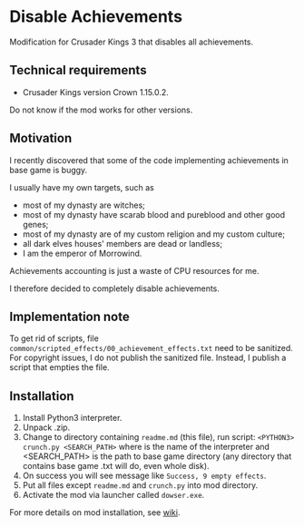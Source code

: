 # Disable Achievements

Modification for Crusader Kings 3 that disables all achievements.

## Technical requirements

* Crusader Kings version Crown 1.15.0.2.

Do not know if the mod works for other versions.

## Motivation

I recently discovered that some of the code implementing achievements in base game is buggy.

I usually have my own targets, such as

* most of my dynasty are witches;
* most of my dynasty have scarab blood and pureblood and other good genes;
* most of my dynasty are of my custom religion and my custom culture;
* all dark elves houses' members are dead or landless;
* I am the emperor of Morrowind.

Achievements accounting is just a waste of CPU resources for me.

I therefore decided to completely disable achievements.

## Implementation note

To get rid of scripts, file `common/scripted_effects/00_achievement_effects.txt` need to be sanitized. For copyright issues, I do not publish the sanitized file. Instead, I publish a script that empties the file.

## Installation

1. Install Python3 interpreter.
2. Unpack .zip.
3. Change to directory containing `readme.md` (this file), run script: `<PYTHON3> crunch.py <SEARCH_PATH>` where <PYTHON3> is the name of the interpreter and <SEARCH_PATH> is the path to base game directory (any directory that contains base game .txt will do, even whole disk).
4. On success you will see message like `Success, 9 empty effects`.
5. Put all files except `readme.md` and `crunch.py` into mod directory.
6. Activate the mod via launcher called `dowser.exe`.

For more details on mod installation, see [wiki](https://ck3.paradoxwikis.com/Modding#Installing_mods_manually).
